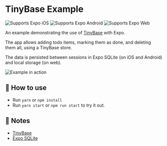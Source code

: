 # TinyBase Example

<p>
  <!-- iOS -->
  <img alt="Supports Expo iOS" longdesc="Supports Expo iOS" src="https://img.shields.io/badge/iOS-4630EB.svg?style=flat-square&logo=APPLE&labelColor=999999&logoColor=fff" />
  <!-- Android -->
  <img alt="Supports Expo Android" longdesc="Supports Expo Android" src="https://img.shields.io/badge/Android-4630EB.svg?style=flat-square&logo=ANDROID&labelColor=A4C639&logoColor=fff" />
  <!-- Web -->
  <img alt="Supports Expo Web" longdesc="Supports Expo Web" src="https://img.shields.io/badge/web-4630EB.svg?style=flat-square&logo=GOOGLE-CHROME&labelColor=4285F4&logoColor=fff" />
</p>

An example demonstrating the use of [TinyBase](https://tinybase.org/) with Expo.

The app allows adding todo items, marking them as done, and deleting them all,
using a TinyBase store.

The data is persisted between sessions in Expo SQLite (on iOS and Android) and
local storage (on web).

![Example in action](https://github.com/user-attachments/assets/f3d95e78-4b9b-488a-af94-2b6e9d67f61a)

## 🚀 How to use

- Run `yarn` or `npm install`
- Run `yarn start` or `npm run start` to try it out.

## 📝 Notes

- [TinyBase](https://tinybase.org/)
- [Expo SQLite](https://docs.expo.dev/versions/latest/sdk/sqlite/)
